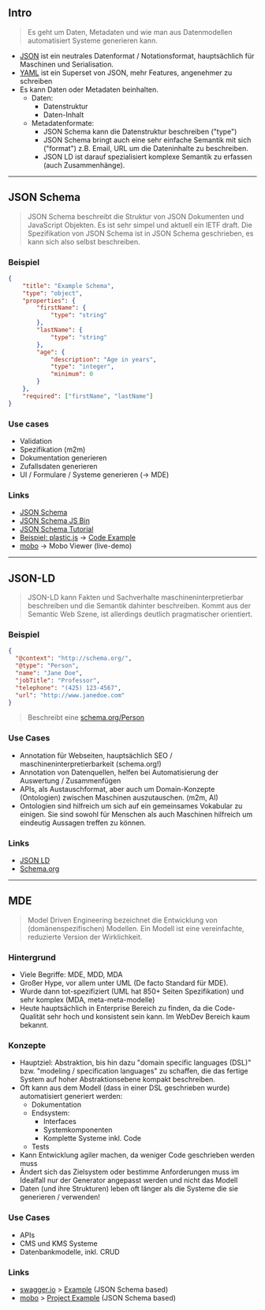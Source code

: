## Intro
> Es geht um Daten, Metadaten und wie man aus Datenmodellen automatisiert Systeme generieren kann.

* [JSON](http://json.org/) ist ein neutrales Datenformat / Notationsformat, hauptsächlich für Maschinen und Serialisation.
* [YAML](http://yaml.org/) ist ein Superset von JSON, mehr Features, angenehmer zu schreiben
* Es kann Daten oder Metadaten beinhalten.
  * Daten:
    * Datenstruktur
    * Daten-Inhalt
  * Metadatenformate:
    * JSON Schema kann die Datenstruktur beschreiben ("type")
    * JSON Schema bringt auch eine sehr einfache Semantik mit sich ("format") z.B. Email, URL um die Dateninhalte zu beschreiben.
    * JSON LD ist darauf spezialisiert komplexe Semantik zu erfassen (auch Zusammenhänge). 

-----------------------
 
## JSON Schema
> JSON Schema beschreibt die Struktur von JSON Dokumenten und JavaScript Objekten. Es ist sehr simpel und aktuell ein IETF draft. Die Spezifikation von JSON Schema ist in JSON Schema geschrieben, es kann sich also selbst beschreiben.

### Beispiel
```json
{
    "title": "Example Schema",
    "type": "object",
    "properties": {
        "firstName": {
            "type": "string"
        },
        "lastName": {
            "type": "string"
        },
        "age": {
            "description": "Age in years",
            "type": "integer",
            "minimum": 0
        }
    },
    "required": ["firstName", "lastName"]
}
```

### Use cases
* Validation
* Spezifikation (m2m)
* Dokumentation generieren
* Zufallsdaten generieren
* UI / Formulare / Systeme generieren (-> MDE)
 
### Links
* [JSON Schema](http://json-schema.org/)
* [JSON Schema JS Bin](http://jsbin.com/fanuti/21/edit?js)
* [JSON Schema Tutorial](http://spacetelescope.github.io/understanding-json-schema/)
* [Beispiel: plastic.js](http://plasticjs.org/) -> [Code Example](https://github.com/Fannon/plastic.js/blob/master/src/modules/display/AdvancedTable.js)
* [mobo](https://www.npmjs.com/package/mobo) -> Mobo Viewer (live-demo)
 
--------------------------

## JSON-LD
> JSON-LD kann Fakten und Sachverhalte maschineninterpretierbar beschreiben und die Semantik dahinter beschreiben. Kommt aus der Semantic Web Szene, ist allerdings deutlich pragmatischer orientiert. 

### Beispiel 
```json
{
  "@context": "http://schema.org/",
  "@type": "Person",
  "name": "Jane Doe",
  "jobTitle": "Professor",
  "telephone": "(425) 123-4567",
  "url": "http://www.janedoe.com"
}
```

> Beschreibt eine [schema.org/Person](http://schema.org/Person)

### Use Cases
* Annotation für Webseiten, hauptsächlich SEO / maschineninterpretierbarkeit (schema.org!)
* Annotation von Datenquellen, helfen bei Automatisierung der Auswertung / Zusammenfügen 
* APIs, als Austauschformat, aber auch um Domain-Konzepte (Ontologien) zwischen Maschinen auszutauschen. (m2m, AI)
* Ontologien sind hilfreich um sich auf ein gemeinsames Vokabular zu einigen. Sie sind sowohl für Menschen als auch Maschinen hilfreich um eindeutig Aussagen treffen zu können. 

### Links
* [JSON LD](http://json-ld.org/)
* [Schema.org](http://schema.org/)

-----------------------

## MDE
> Model Driven Engineering bezeichnet die Entwicklung von (domänenspezifischen) Modellen. Ein Modell ist eine vereinfachte, reduzierte Version der Wirklichkeit.

### Hintergrund
* Viele Begriffe: MDE, MDD, MDA
* Großer Hype, vor allem unter UML (De facto Standard für MDE).
* Wurde dann tot-spezifiziert (UML hat 850+ Seiten Spezifikation) und sehr komplex (MDA, meta-meta-modelle)
* Heute hauptsächlich in Enterprise Bereich zu finden, da die Code-Qualität sehr hoch und konsistent sein kann. Im WebDev Bereich kaum bekannt.

### Konzepte
* Hauptziel: Abstraktion, bis hin dazu "domain specific languages (DSL)" bzw. "modeling / specification languages" zu schaffen, die das fertige System auf hoher Abstraktionsebene kompakt beschreiben.
* Oft kann aus dem Modell (dass in einer DSL geschrieben wurde) automatisiert generiert werden:
  * Dokumentation
  * Endsystem:
    * Interfaces
    * Systemkomponenten
    * Komplette Systeme inkl. Code
  * Tests
* Kann Entwicklung agiler machen, da weniger Code geschrieben werden muss
* Ändert sich das Zielsystem oder bestimme Anforderungen muss im Idealfall nur der Generator angepasst werden und nicht das Modell
* Daten (und ihre Strukturen) leben oft länger als die Systeme die sie generieren / verwenden!

### Use Cases
* APIs 
* CMS und KMS Systeme
* Datenbankmodelle, inkl. CRUD

### Links
* [swagger.io](http://swagger.io/) > [Example](http://editor.swagger.io/#/) (JSON Schema based)
* [mobo](https://www.npmjs.com/package/mobo) > [Project Example](https://github.com/Fannon/mobo/tree/master/examples/hardware-yaml) (JSON Schema based)